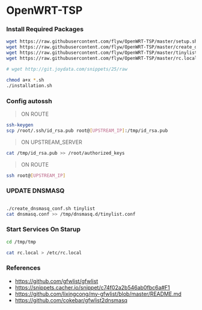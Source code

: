 # OpenWRT-TSP

### Install Required Packages
```bash
wget https://raw.githubusercontent.com/flyw/OpenWRT-TSP/master/setup.sh
wget https://raw.githubusercontent.com/flyw/OpenWRT-TSP/master/create_dnsmasq_conf.sh
wget https://raw.githubusercontent.com/flyw/OpenWRT-TSP/master/tinylist
wget https://raw.githubusercontent.com/flyw/OpenWRT-TSP/master/rc.local

# wget http://git.joydata.com/snippets/25/raw

chmod a+x *.sh
./installation.sh
```

### Config autossh
> ON ROUTE
  ```bash
  ssh-keygen
  scp /root/.ssh/id_rsa.pub root@[UPSTREAM_IP]:/tmp/id_rsa.pub
  ```
> ON UPSTREAM_SERVER
  ```bash
  cat /tmp/id_rsa.pub >> /root/authorized_keys
  ```
> ON ROUTE
  ```bash
  ssh root@[UPSTREAM_IP]
  ```

### UPDATE DNSMASQ
```bash

./create_dnsmasq_conf.sh tinylist
cat dnsmasq.conf >> /tmp/dnsmasq.d/tinylist.conf
```  

### Start Services On Starup
```bash
cd /tmp/tmp

cat rc.local > /etc/rc.local
```

### References
* https://github.com/gfwlist/gfwlist
* https://snippets.cacher.io/snippet/c74f02a2b546ab0fbc6a#F1
* https://github.com/lixingcong/my-gfwlist/blob/master/README.md
* https://github.com/cokebar/gfwlist2dnsmasq

